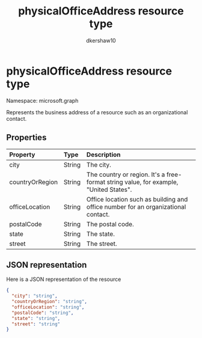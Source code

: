 ﻿---
title: "physicalOfficeAddress resource type"
description: "Represents the business address of a resource such as a contact or event."
localization_priority: Normal
author: "dkershaw10"
ms.prod: "microsoft-identity-platform"
doc_type: resourcePageType
---

# physicalOfficeAddress resource type

Namespace: microsoft.graph

Represents the business address of a resource such as an organizational contact.

## Properties

| Property        | Type   | Description                                                                           |
| :-------------- | :----- | :------------------------------------------------------------------------------------ |
| city            | String | The city.                                                                             |
| countryOrRegion | String | The country or region. It's a free-format string value, for example, "United States". |
| officeLocation  | String | Office location such as building and office number for an organizational contact.     |
| postalCode      | String | The postal code.                                                                      |
| state           | String | The state.                                                                            |
| street          | String | The street.                                                                           |

## JSON representation

Here is a JSON representation of the resource

<!-- {
  "blockType": "resource",
  "optionalProperties": [

  ],
  "@odata.type": "microsoft.graph.physicalOfficeAddress"
}-->

```json
{
  "city": "string",
  "countryOrRegion": "string",
  "officeLocation": "string",
  "postalCode": "string",
  "state": "string",
  "street": "string"
}

```

<!-- uuid: 8fcb5dbc-d5aa-4681-8e31-b001d5168d79
2015-10-25 14:57:30 UTC -->

<!-- {
  "type": "#page.annotation",
  "description": "physicalOfficeAddress resource",
  "keywords": "",
  "section": "documentation",
  "tocPath": ""
}-->
